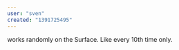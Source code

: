 ```yaml
---
user: "sven"
created: "1391725495"
---
```


works randomly on the Surface. Like every 10th time only.

